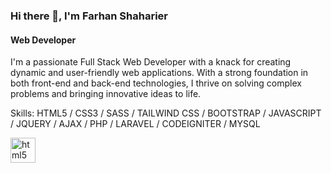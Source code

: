 ### Hi there 👋, I'm  Farhan Shaharier
#### Web Developer
 I'm a passionate Full Stack Web Developer with a knack for creating dynamic and user-friendly web applications. With a strong foundation in both front-end and back-end technologies, I thrive on solving complex problems and bringing innovative ideas to life.

Skills: HTML5 / CSS3 / SASS / TAILWIND CSS / BOOTSTRAP / JAVASCRIPT / JQUERY /  AJAX / PHP / LARAVEL / CODEIGNITER / MYSQL



[<img src='https://cdn.jsdelivr.net/npm/simple-icons@3.0.1/icons/html5.svg' alt='html5' height='40'>](https://img.shields.io/badge/HTML5-E34F26?style=for-the-badge&logo=html5&logoColor=white)  

